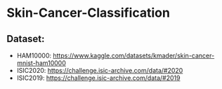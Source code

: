 # Skin-Cancer-Classification

## Dataset:
- HAM10000: https://www.kaggle.com/datasets/kmader/skin-cancer-mnist-ham10000
- ISIC2020: https://challenge.isic-archive.com/data/#2020
- ISIC2019: https://challenge.isic-archive.com/data/#2019